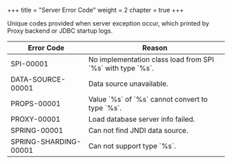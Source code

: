 +++
title = "Server Error Code"
weight = 2
chapter = true
+++

Unique codes provided when server exception occur, which printed by Proxy backend or JDBC startup logs.

| Error Code            | Reason |
| --------------------- | ------ |
| SPI-00001             | No implementation class load from SPI \`%s\` with type \`%s\`. |
| DATA-SOURCE-00001     | Data source unavailable. |
| PROPS-00001           | Value \`%s\` of \`%s\` cannot convert to type \`%s\`. |
| PROXY-00001           | Load database server info failed. |
| SPRING-00001          | Can not find JNDI data source. |
| SPRING-SHARDING-00001 | Can not support type \`%s\`. |

